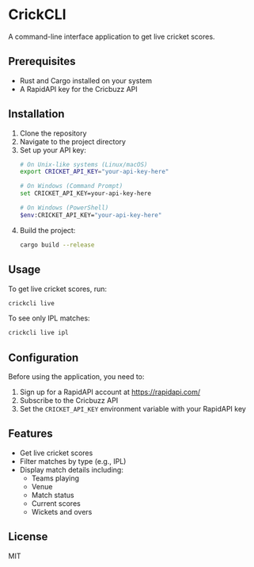 # CrickCLI

A command-line interface application to get live cricket scores.

## Prerequisites

- Rust and Cargo installed on your system
- A RapidAPI key for the Cricbuzz API

## Installation

1. Clone the repository
2. Navigate to the project directory
3. Set up your API key:
   ```bash
   # On Unix-like systems (Linux/macOS)
   export CRICKET_API_KEY="your-api-key-here"
   
   # On Windows (Command Prompt)
   set CRICKET_API_KEY=your-api-key-here
   
   # On Windows (PowerShell)
   $env:CRICKET_API_KEY="your-api-key-here"
   ```
4. Build the project:
   ```bash
   cargo build --release
   ```

## Usage

To get live cricket scores, run:

```bash
crickcli live
```

To see only IPL matches:

```bash
crickcli live ipl
```

## Configuration

Before using the application, you need to:

1. Sign up for a RapidAPI account at https://rapidapi.com/
2. Subscribe to the Cricbuzz API
3. Set the `CRICKET_API_KEY` environment variable with your RapidAPI key

## Features

- Get live cricket scores
- Filter matches by type (e.g., IPL)
- Display match details including:
  - Teams playing
  - Venue
  - Match status
  - Current scores
  - Wickets and overs

## License

MIT 
